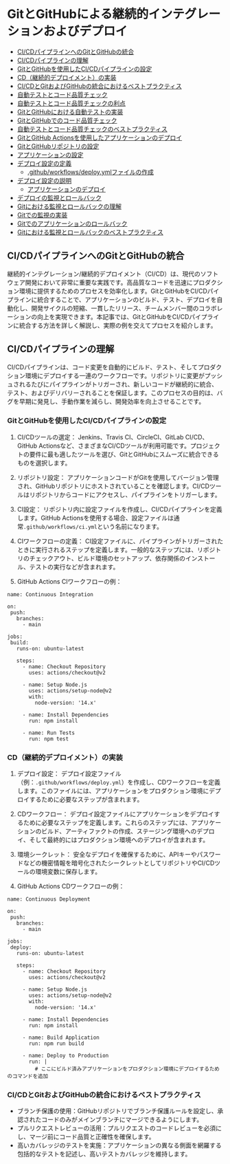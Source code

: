 # GitとGitHubによる継続的インテグレーションおよびデプロイ

- [CI/CDパイプラインへのGitとGitHubの統合](#ci-cdパイプラインへのgitとgithubの統合)
- [CI/CDパイプラインの理解](#ci-cdパイプラインの理解)
 - [GitとGitHubを使用したCI/CDパイプラインの設定](#gitとgithubを使用したci-cdパイプラインの設定)
 - [CD（継続的デプロイメント）の実装](#cd継続的デプロイメントの実装)
 - [CI/CDとGitおよびGitHubの統合におけるベストプラクティス](#ci-cdとgitおよびgithubの統合におけるベストプラクティス)
- [自動テストとコード品質チェック](#自動テストとコード品質チェック)
 - [自動テストとコード品質チェックの利点](#自動テストとコード品質チェックの利点)
 - [GitとGitHubにおける自動テストの実装](#gitとgithubにおける自動テストの実装)
 - [GitとGitHubでのコード品質チェック](#gitとgithubでのコード品質チェック)
 - [自動テストとコード品質チェックのベストプラクティス](#自動テストとコード品質チェックのベストプラクティス)
- [GitとGitHub Actionsを使用したアプリケーションのデプロイ](#gitとgithub-actionsを使用したアプリケーションのデプロイ)
 - [GitとGitHubリポジトリの設定](#gitとgithubリポジトリの設定)
 - [アプリケーションの設定](#アプリケーションの設定)
 - [デプロイ設定の定義](#デプロイ設定の定義)
   - [.github/workflows/deploy.ymlファイルの作成](#githubworkflowsdeployymlファイルの作成)
 - [デプロイ設定の説明](#デプロイ設定の説明)
   - [アプリケーションのデプロイ](#アプリケーションのデプロイ)
- [デプロイの監視とロールバック](#デプロイの監視とロールバック)
- [Gitにおける監視とロールバックの理解](#gitにおける監視とロールバックの理解)
 - [Gitでの監視の実装](#gitでの監視の実装)
 - [Gitでのアプリケーションのロールバック](#gitでのアプリケーションのロールバック)
 - [Gitにおける監視とロールバックのベストプラクティス](#gitにおける監視とロールバックのベストプラクティス)


## CI/CDパイプラインへのGitとGitHubの統合

継続的インテグレーション/継続的デプロイメント（CI/CD）は、現代のソフトウェア開発において非常に重要な実践です。高品質なコードを迅速にプロダクション環境に提供するためのプロセスを効率化します。GitとGitHubをCI/CDパイプラインに統合することで、アプリケーションのビルド、テスト、デプロイを自動化し、開発サイクルの短縮、一貫したリリース、チームメンバー間のコラボレーションの向上を実現できます。本記事では、GitとGitHubをCI/CDパイプラインに統合する方法を詳しく解説し、実際の例を交えてプロセスを紹介します。

## CI/CDパイプラインの理解

CI/CDパイプラインは、コード変更を自動的にビルド、テスト、そしてプロダクション環境にデプロイする一連のワークフローです。リポジトリに変更がプッシュされるたびにパイプラインがトリガーされ、新しいコードが継続的に統合、テスト、およびデリバリーされることを保証します。このプロセスの目的は、バグを早期に発見し、手動作業を減らし、開発効率を向上させることです。

### GitとGitHubを使用したCI/CDパイプラインの設定

1. CI/CDツールの選定：
  Jenkins、Travis CI、CircleCI、GitLab CI/CD、GitHub Actionsなど、さまざまなCI/CDツールが利用可能です。プロジェクトの要件に最も適したツールを選び、GitとGitHubにスムーズに統合できるものを選択します。

2. リポジトリ設定：
  アプリケーションコードがGitを使用してバージョン管理され、GitHubリポジトリにホストされていることを確認します。CI/CDツールはリポジトリからコードにアクセスし、パイプラインをトリガーします。

3. CI設定：
  リポジトリ内に設定ファイルを作成し、CI/CDパイプラインを定義します。GitHub Actionsを使用する場合、設定ファイルは通常```.github/workflows/ci.yml```という名前になります。

4. CIワークフローの定義：
  CI設定ファイルに、パイプラインがトリガーされたときに実行されるステップを定義します。一般的なステップには、リポジトリのチェックアウト、ビルド環境のセットアップ、依存関係のインストール、テストの実行などが含まれます。

5. GitHub Actions CIワークフローの例：

```
name: Continuous Integration

on:
 push:
   branches:
     - main

jobs:
 build:
   runs-on: ubuntu-latest

   steps:
     - name: Checkout Repository
       uses: actions/checkout@v2

     - name: Setup Node.js
       uses: actions/setup-node@v2
       with:
         node-version: '14.x'

     - name: Install Dependencies
       run: npm install

     - name: Run Tests
       run: npm test
```

### CD（継続的デプロイメント）の実装

1. デプロイ設定：
  デプロイ設定ファイル（例：```.github/workflows/deploy.yml```）を作成し、CDワークフローを定義します。このファイルには、アプリケーションをプロダクション環境にデプロイするために必要なステップが含まれます。

2. CDワークフロー：
  デプロイ設定ファイルにアプリケーションをデプロイするために必要なステップを定義します。これらのステップには、アプリケーションのビルド、アーティファクトの作成、ステージング環境へのデプロイ、そして最終的にはプロダクション環境へのデプロイが含まれます。

3. 環境シークレット：
  安全なデプロイを確保するために、APIキーやパスワードなどの機密情報を暗号化されたシークレットとしてリポジトリやCI/CDツールの環境変数に保存します。

4. GitHub Actions CDワークフローの例：

```
name: Continuous Deployment

on:
 push:
   branches:
     - main

jobs:
 deploy:
   runs-on: ubuntu-latest

   steps:
     - name: Checkout Repository
       uses: actions/checkout@v2

     - name: Setup Node.js
       uses: actions/setup-node@v2
       with:
         node-version: '14.x'

     - name: Install Dependencies
       run: npm install

     - name: Build Application
       run: npm run build

     - name: Deploy to Production
       run: |
         # ここにビルド済みアプリケーションをプロダクション環境にデプロイするためのコマンドを追加
```

### CI/CDとGitおよびGitHubの統合におけるベストプラクティス

- ブランチ保護の使用：GitHubリポジトリでブランチ保護ルールを設定し、承認されたコードのみがメインブランチにマージできるようにします。
- プルリクエストレビューの活用：プルリクエストのコードレビューを必須にし、マージ前にコード品質と正確性を確保します。
- 高いカバレッジのテストを実施：アプリケーションの異なる側面を網羅する包括的なテストを記述し、高いテストカバレッジを維持します。